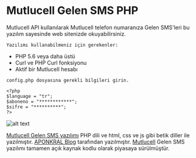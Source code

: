 # Mutlucell Gelen SMS PHP
Mutlucell API kullanılarak Mutlucell telefon numaranıza Gelen SMS'leri bu yazılım sayesinde web sitenizde okuyabilirsiniz.

```Yazılımı kullanabilmeniz için gerekenler:```
- PHP 5.6 veya daha üstü
- Curl ve PHP Curl fonksiyonu
- Aktif bir Mutlucell hesabı

```config.php dosyasına gerekli bilgileri girin.```
```
<?php
$language = "tr";
$aboneno = "************";
$sifre = "**********";
?>
```

![alt text](https://raw.githubusercontent.com/aponkral/mutlucell-gelen-sms-php/master/static/v1.1-screenshot.png "Mutlucell Gelen SMS Screenshot")

[Mutlucell Gelen SMS yazılımı](https://github.com/aponkral/mutlucell-gelen-sms-php) PHP dili ve html, css ve js gibi betik diller ile yazılmıştır. [APONKRAL Blog](https://aponkral.net/) tarafından yazılmıştır. [Mutlucell](https://www.mutlucell.com.tr/) Gelen SMS yazılımı tamamen açık kaynak kodlu olarak piyasaya sürülmüştür.

